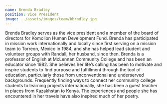 ```yaml
---
name: Brenda Bradley
position: Vice President
image: ../assets/images/team/bbradley.jpg
---
```

Brenda Bradley serves as the vice president and a member of the board of
directors for Komolion Human Development Fund. Brenda has participated
in mission work internationally and locally since first serving on a
mission team to Torreon, Mexico in 1984, and she has helped lead student
and volunteer groups with Randall, her husband, since then. Brenda is a
professor of English at McLennan Community College and has been an
educator since 1982. She believes her life’s calling has been to
motivate and inspire students to find purpose and fulfillment through
the tool of education, particularly those from unconventional and
underserved backgrounds. Frequently finding ways to connect her
community college students to learning projects internationally, she has
been a guest teacher in places from Kazakhstan to Kenya. The experiences
and people she has encountered in her travels have also inspired much of
her poetry.
